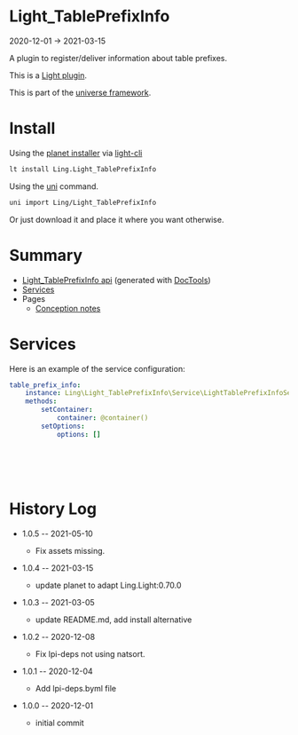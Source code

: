 Light_TablePrefixInfo
===========
2020-12-01 -> 2021-03-15



A plugin to register/deliver information about table prefixes.


This is a [Light plugin](https://github.com/lingtalfi/Light/blob/master/doc/pages/plugin.md).

This is part of the [universe framework](https://github.com/karayabin/universe-snapshot).


Install
==========
Using the [planet installer](https://github.com/lingtalfi/Light_PlanetInstaller) via [light-cli](https://github.com/lingtalfi/Light_Cli)
```bash
lt install Ling.Light_TablePrefixInfo
```

Using the [uni](https://github.com/lingtalfi/universe-naive-importer) command.
```bash
uni import Ling/Light_TablePrefixInfo
```

Or just download it and place it where you want otherwise.






Summary
===========
- [Light_TablePrefixInfo api](https://github.com/lingtalfi/Light_TablePrefixInfo/blob/master/doc/api/Ling/Light_TablePrefixInfo.md) (generated with [DocTools](https://github.com/lingtalfi/DocTools))
- [Services](#services)
- Pages
    - [Conception notes](https://github.com/lingtalfi/Light_TablePrefixInfo/blob/master/doc/pages/conception-notes.md)






Services
=========


Here is an example of the service configuration:

```yaml
table_prefix_info:
    instance: Ling\Light_TablePrefixInfo\Service\LightTablePrefixInfoService
    methods:
        setContainer:
            container: @container()
        setOptions:
            options: []







```



History Log
=============

- 1.0.5 -- 2021-05-10

    - Fix assets missing.

- 1.0.4 -- 2021-03-15

    - update planet to adapt Ling.Light:0.70.0

- 1.0.3 -- 2021-03-05

    - update README.md, add install alternative

- 1.0.2 -- 2020-12-08

    - Fix lpi-deps not using natsort.

- 1.0.1 -- 2020-12-04

    - Add lpi-deps.byml file

- 1.0.0 -- 2020-12-01

    - initial commit